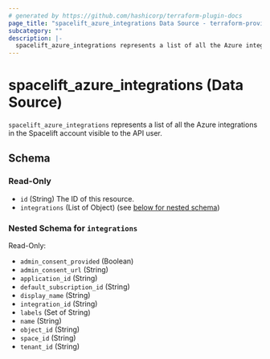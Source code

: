 ```yaml
---
# generated by https://github.com/hashicorp/terraform-plugin-docs
page_title: "spacelift_azure_integrations Data Source - terraform-provider-spacelift"
subcategory: ""
description: |-
  spacelift_azure_integrations represents a list of all the Azure integrations in the Spacelift account visible to the API user.
---
```


# spacelift_azure_integrations (Data Source)

`spacelift_azure_integrations` represents a list of all the Azure integrations in the Spacelift account visible to the API user.



<!-- schema generated by tfplugindocs -->
## Schema

### Read-Only

- `id` (String) The ID of this resource.
- `integrations` (List of Object) (see [below for nested schema](#nestedatt--integrations))

<a id="nestedatt--integrations"></a>
### Nested Schema for `integrations`

Read-Only:

- `admin_consent_provided` (Boolean)
- `admin_consent_url` (String)
- `application_id` (String)
- `default_subscription_id` (String)
- `display_name` (String)
- `integration_id` (String)
- `labels` (Set of String)
- `name` (String)
- `object_id` (String)
- `space_id` (String)
- `tenant_id` (String)
